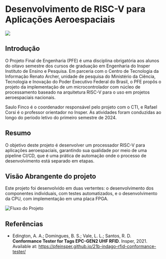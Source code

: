 # Desenvolvimento de RISC-V para Aplicações Aeroespaciais

![](/images/capa_ilustrativa.jpg)

## Introdução

O Projeto Final de Engenharia (PFE) é uma disciplina obrigatória aos alunos do
oitavo semestre dos cursos de graduação em Engenharia do Insper Instituto de
Ensino e Pesquisa. Em parceria com o Centro de Tecnologia da Informação Renato
Archer, unidade de pesquisa do Ministério da Ciência, Tecnologia e Inovação do
Poder Executivo Federal do Brasil, o PFE propôs o projeto da implementação de um
microcontrolador com núcleo de processamento baseado na arquitetura RISC-V para
o uso em projetos aeroespaciais nacionais.

Saulo Finco é o coordenador responsável pelo projeto com o CTI, e Rafael Corsi é
o professor orientador no Insper. As atividades foram conduzidas ao longo do
período letivo do primeiro semestre de 2024.

## Resumo

O objetivo deste projeto é desenvolver um processador RISC-V para aplicações
aeroespaciais, garantindo sua qualidade por meio de uma pipeline CI/CD, que é
uma prática de automação onde o processo de desenvolvimento está separado em
etapas.

## Visão Abrangente do projeto

Este projeto foi desenvolvido em duas vertentes: o desenvolvimento dos
componentes individuais, com testes automatizados, e o desenvolvimento da CPU,
com implementação em uma placa FPGA.

![Fluxo do Projeto](/images/fluxo.drawio.png)

## Referências

- Edington, A. A.; Domingues, B. S.; Vale, L. L.; Santos, R. D. **Conformance
  Tester for Tags EPC-GEN2 UHF RFID**. Insper, 2021. Available at:
  https://pfeinsper.github.io/21b-indago-rfid-conformance-tester/
